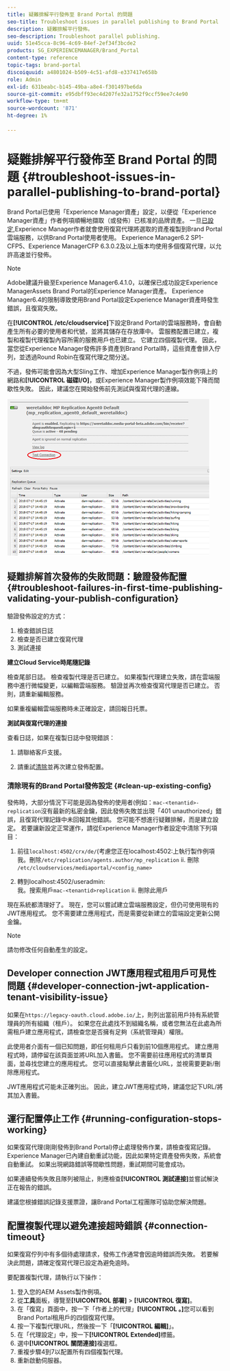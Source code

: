 ```yaml
---
title: 疑難排解平行發佈至 Brand Portal 的問題
seo-title: Troubleshoot issues in parallel publishing to Brand Portal
description: 疑難排解平行發佈。
seo-description: Troubleshoot parallel publishing.
uuid: 51e45cca-8c96-4c69-84ef-2ef34f3bcde2
products: SG_EXPERIENCEMANAGER/Brand_Portal
content-type: reference
topic-tags: brand-portal
discoiquuid: a4801024-b509-4c51-afd8-e337417e658b
role: Admin
exl-id: 631beabc-b145-49ba-a8e4-f301497be6da
source-git-commit: e95dbff93ec4d207fe32a1752f9ccf59ee7c4e90
workflow-type: tm+mt
source-wordcount: '871'
ht-degree: 1%

---
```


# 疑難排解平行發佈至 Brand Portal 的問題 {#troubleshoot-issues-in-parallel-publishing-to-brand-portal}

Brand Portal已使用「Experience Manager資產」設定，以便從「Experience Manager資產」作者例項順暢地擷取（或發佈）已核准的品牌資產。 一旦[已設定](../using/configure-aem-assets-with-brand-portal.md),Experience Manager作者就會使用復寫代理將選取的資產複製到Brand Portal雲端服務，以供Brand Portal使用者使用。 Experience Manager6.2 SP1-CFP5、Experience ManagerCFP 6.3.0.2及以上版本均使用多個復寫代理，以允許高速並行發佈。

>[!NOTE]
>
>Adobe建議升級至Experience Manager6.4.1.0，以確保已成功設定Experience ManagerAssets Brand Portal的Experience Manager資產。 Experience Manager6.4的限制導致使用Brand Portal設定Experience Manager資產時發生錯誤，且復寫失敗。

在&#x200B;**[!UICONTROL /etc/cloudservice]**&#x200B;下設定Brand Portal的雲端服務時，會自動產生所有必要的使用者和代號，並將其儲存在存放庫中。 雲服務配置已建立，複製和複製代理複製內容所需的服務用戶也已建立。 它建立四個複製代理。 因此，當您從Experience Manager發佈許多資產到Brand Portal時，這些資產會排入佇列，並透過Round Robin在復寫代理之間分送。

不過，發佈可能會因為大型Sling工作、增加Experience Manager製作例項上的網路和&#x200B;**[!UICONTROL 磁碟I/O]**，或Experience Manager製作例項效能下降而間歇性失敗。 因此，建議您在開始發佈前先測試與復寫代理的連線。

![](assets/test-connection.png)

## 疑難排解首次發佈的失敗問題：驗證發佈配置 {#troubleshoot-failures-in-first-time-publishing-validating-your-publish-configuration}

驗證發佈設定的方式：

1. 檢查錯誤日誌
1. 檢查是否已建立復寫代理
1. 測試連接

**建立Cloud Service時尾隨記錄**

檢查尾部日誌。 檢查複製代理是否已建立。 如果複製代理建立失敗，請在雲端服務中進行微幅變更，以編輯雲端服務。 驗證並再次檢查復寫代理是否已建立。 否則，請重新編輯服務。

如果重複編輯雲端服務時未正確設定，請回報日托票。

**測試與復寫代理的連接**

查看日誌，如果在複製日誌中發現錯誤：

1. 請聯絡客戶支援。

1. 請重試[清除](../using/troubleshoot-parallel-publishing.md#clean-up-existing-config)並再次建立發佈配置。

<!--
Comment Type: remark
Last Modified By: Mini Gulati (mgulati)
Last Modified Date: 2018-06-21T22:56:21.256-0400
<p>?? check and compare public key. At times public key is different</p>
<p>?? another thing to check in /useradmin</p>
-->

### 清除現有的Brand Portal發佈設定 {#clean-up-existing-config}

發佈時，大部分情況下可能是因為發佈的使用者(例如：`mac-<tenantid>-replication`沒有最新的私密金鑰，因此發佈失敗並出現「401 unauthorized」錯誤，且復寫代理記錄中未回報其他錯誤。 您可能不想進行疑難排解，而是建立設定。 若要讓新設定正常運作，請從Experience Manager作者設定中清除下列項目：

1. 前往`localhost:4502/crx/de/`(考慮您正在localhost:4502:上執行製作例項\
   我。刪除`/etc/replication/agents.author/mp_replication`
ii. 刪除 
`/etc/cloudservices/mediaportal/<config_name>`

1. 轉到localhost:4502/useradmin:\
   我。搜索用戶`mac-<tenantid>replication`
ii. 刪除此用戶

現在系統都清理好了。 現在，您可以嘗試建立雲端服務設定，但仍可使用現有的JWT應用程式。 您不需要建立應用程式，而是需要從新建立的雲端設定更新公開金鑰。

>[!NOTE]
>
>請勿修改任何自動產生的設定。


## Developer connection JWT應用程式租用戶可見性問題 {#developer-connection-jwt-application-tenant-visibility-issue}

如果在`https://legacy-oauth.cloud.adobe.io/`上，則列出當前用戶持有系統管理員的所有組織（租戶）。 如果您在此處找不到組織名稱，或者您無法在此處為所需租戶建立應用程式，請檢查您是否擁有足夠（系統管理員）權限。

此使用者介面有一個已知問題，即任何租用戶只看到前10個應用程式。 建立應用程式時，請停留在該頁面並將URL加入書籤。 您不需要前往應用程式的清單頁面，並尋找您建立的應用程式。 您可以直接點擊此書籤化URL，並視需要更新/刪除應用程式。

JWT應用程式可能未正確列出。 因此，建立JWT應用程式時，建議您記下URL/將其加入書籤。

## 運行配置停止工作 {#running-configuration-stops-working}

<!--
Comment Type: draft

<p>If the running configuration stops working, either of the following two possibilities
<g class="gr_ gr_15 gr-alert gr_gramm gr_inline_cards gr_run_anim Grammar multiReplace" data-gr-id="15" id="15" style="font-size: 12px;">
are
</g> there:</p>
<p>1.
<g class="gr_ gr_14 gr-alert gr_gramm gr_inline_cards gr_run_anim Grammar only-ins doubleReplace replaceWithoutSep" data-gr-id="14" id="14">
Connection
</g> has failed, or</p>
<p>2. Publish has failed with permission to dam-replication-service denied, while connection has passed </p>
<p>If the connection has failed [1], the
<g class="gr_ gr_10 gr-alert gr_spell gr_inline_cards gr_run_anim ContextualSpelling ins-del multiReplace" data-gr-id="10" id="10">
fail safe
</g> way to fix it is to <a href="../using/troubleshoot-parallel-publishing.md#main-pars-header-1664955658">clean up</a> the existing Brand Portal publish configuration and recreate a publish configuration. </p>
<p>However, if the
<g class="gr_ gr_18 gr-alert gr_spell gr_inline_cards gr_run_anim ContextualSpelling" data-gr-id="18" id="18">
publish
</g> has failed with
<g class="gr_ gr_16 gr-alert gr_gramm gr_inline_cards gr_run_anim Grammar only-ins doubleReplace replaceWithoutSep" data-gr-id="16" id="16">
permission
</g> denied to dam-replication-service, raise a support ticket.</p>
-->

如果復寫代理(剛剛發佈到Brand Portal)停止處理發佈作業，請檢查復寫記錄。 Experience Manager已內建自動重試功能，因此如果特定資產發佈失敗，系統會自動重試。 如果出現網路錯誤等間歇性問題，重試期間可能會成功。

如果連續發佈失敗且隊列被阻止，則應檢查&#x200B;**[!UICONTROL 測試連接]**&#x200B;並嘗試解決正在報告的錯誤。

建議您根據錯誤記錄支援票證，讓Brand Portal工程團隊可協助您解決問題。


## 配置複製代理以避免連接超時錯誤 {#connection-timeout}

如果復寫佇列中有多個待處理請求，發佈工作通常會因逾時錯誤而失敗。 若要解決此問題，請確定復寫代理已設定為避免逾時。

要配置複製代理，請執行以下操作：

1. 登入您的AEM Assets製作例項。
1. 從&#x200B;**工具**&#x200B;面板，導覽至&#x200B;**[!UICONTROL 部署]** > **[!UICONTROL 復寫]**。
1. 在「復寫」頁面中，按一下「作者上的代理」**[!UICONTROL 。]**&#x200B;您可以看到Brand Portal租用戶的四個復寫代理。
1. 按一下複製代理URL，然後按一下「**[!UICONTROL 編輯]**」。
1. 在「代理設定」中，按一下&#x200B;**[!UICONTROL Extended]**&#x200B;標籤。
1. 選中&#x200B;**[!UICONTROL 關閉連接]**&#x200B;複選框。
1. 重複步驟4到7以配置所有四個複製代理。
1. 重新啟動伺服器。
